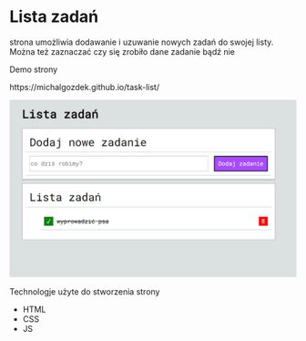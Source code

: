 <h1>Lista zadań </h1>
<p>strona umożliwia dodawanie i uzuwanie nowych zadań do swojej listy. Można też zaznaczać czy się zrobiło dane zadanie bądź nie</p>
<p>Demo strony</p>
<p>https://michalgozdek.github.io/task-list/<p>

<img src="images/rm.png">

<p>Technologje użyte do stworzenia strony
<ul>
<li>HTML</li>
<li>CSS</li>
<li>JS</li>
</ul>
